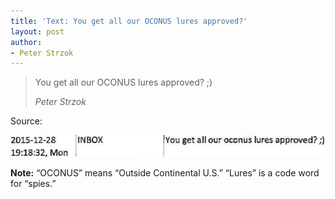 ```yaml
---
title: 'Text: You get all our OCONUS lures approved?'
layout: post
author:
- Peter Strzok
---
```


> You get all our OCONUS lures approved? ;)
>
> <cite>Peter Strzok</cite>

Source:

![Peter Strzok text, December 28, 2015](/assets/2015-12-28-peter-strzok-text.jpg)

**Note:** “OCONUS” means “Outside Continental U.S.” “Lures” is a code word for “spies.”
